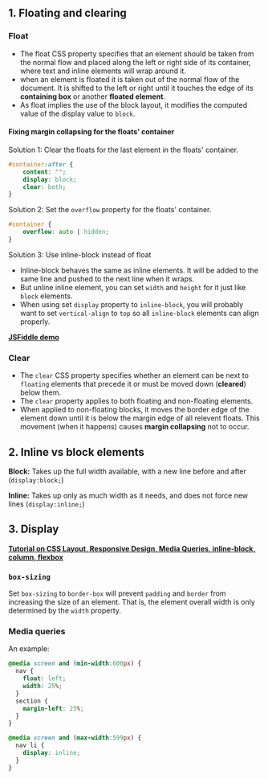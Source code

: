 ## 1. Floating and clearing

### Float

- The float CSS property specifies that an element should be taken from the normal flow and placed along the left or right side of its container, where text and inline elements will wrap around it.
- when an element is floated it is taken out of the normal flow of the document. It is shifted to the left or right until it touches the edge of its **containing box** or another **floated element**.
- As float implies the use of the block layout, it modifies the computed value of the display value to `block`.

#### Fixing margin collapsing for the floats' container

Solution 1: Clear the floats for the last element in the floats' container.

```css
#container:after {
	content: "";
	display: block;
	clear: both;
}
```

Solution 2: Set the `overflow` property for the floats' container.

```css
#container {
	overflow: auto | hidden;
}
```

Solution 3: Use inline-block instead of float

- Inline-block behaves the same as inline elements. It will be added to the same line and pushed to the next line when it wraps.
- But unline inline element, you can set `width` and `height` for it just like `block` elements.
- When using set `display` property to `inline-block`, you will probably want to set `vertical-align` to `top` so all `inline-block` elements can align properly.

**[JSFiddle demo](http://jsfiddle.net/haixuanc/r2usqqwp/4/)**

### Clear

- The `clear` CSS property specifies whether an element can be next to `floating` elements that precede it or must be moved down (**cleared**) below them.
- The `clear` property applies to both floating and non-floating elements.
- When applied to non-floating blocks, it moves the border edge of the element down until it is below the margin edge of all relevent floats. This movement (when it happens) causes **margin collapsing** not to occur.

## 2. Inline vs block elements

**Block:** Takes up the full width available, with a new line before and after (`display:block;`)

**Inline:** Takes up only as much width as it needs, and does not force new lines (`display:inline;`)

## 3. Display

**[Tutorial on CSS Layout, Responsive Design, Media Queries, inline-block, column, flexbox](http://learnlayout.com)**

### `box-sizing`

Set `box-sizing` to `border-box` will prevent `padding` and `border` from increasing the size of an element. That is, the element overall width is only determined by the `width` property.

### Media queries

An example:

```css
@media screen and (min-width:600px) {
  nav {
    float: left;
    width: 25%;
  }
  section {
    margin-left: 25%;
  }
}

@media screen and (max-width:599px) {
  nav li {
    display: inline;
  }
}
```
